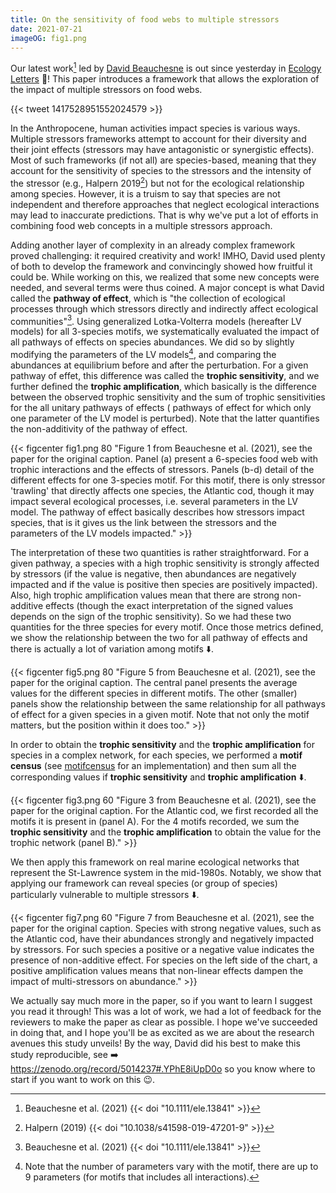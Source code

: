 ```yaml
---
title: On the sensitivity of food webs to multiple stressors
date: 2021-07-21
imageOG: fig1.png
---
```



Our latest work[^db] led by [David Beauchesne](https://www.researchgate.net/profile/David-Beauchesne) is out since yesterday in [Ecology Letters](https://onlinelibrary.wiley.com/doi/abs/10.1111/ele.13841?campaign=wolearlyview) :partying_face:! This paper introduces a framework that allows the exploration of the impact of multiple stressors on food webs.

{{< tweet 1417528951552024579 >}}


In the Anthropocene, human activities impact species is various ways. Multiple
stressors frameworks attempt to account for their diversity and their joint
effects (stressors may have antagonistic or synergistic effects). Most of such
frameworks (if not all) are species-based, meaning that they account for the
sensitivity of species to the stressors and the intensity of the stressor (e.g.,
Halpern 2019[^hp]) but not for the ecological relationship among species.
However, it is a truism to say that species are not independent and therefore
approaches that neglect ecological interactions may lead to inaccurate
predictions. That is why we've put a lot of efforts in combining food web
concepts in a multiple stressors approach.

Adding another layer of complexity in an already complex framework proved
challenging: it required creativity and work! IMHO, David used plenty of both to
develop the framework and convincingly showed how fruitful it could be. While
working on this, we realized that some new concepts were needed, and several
terms were thus coined. A major concept is what David called the **pathway of
effect**, which is "the collection of ecological processes through which
stressors directly and indirectly affect ecological communities"[^db]. Using
generalized Lotka-Volterra models (hereafter LV models) for all 3-species
motifs, we systematically evaluated the impact of all pathways of effects on
species abundances. We did so by slightly modifying the parameters of the LV
models[^nb], and comparing the abundances at equilibrium before and after the
perturbation. For a given pathway of effet, this difference was called the
**trophic sensitivity**, and we further defined the **trophic amplification**,
which basically is the difference between the observed trophic sensitivity and
the sum of trophic sensitivities for the all unitary pathways of effects (
pathways of effect for which only one parameter of the LV model is perturbed).
Note that the latter quantifies the non-additivity of the pathway of effect.


{{< figcenter fig1.png 80 "Figure 1 from Beauchesne et al. (2021), see the paper for the original caption. Panel (a) present a 6-species food web with trophic interactions and the effects of stressors. Panels (b-d) detail of the different effects for one 3-species motif. For this motif, there is only stressor 'trawling' that directly affects one species, the Atlantic cod, though it may  impact several ecological processes, i.e. several parameters in the LV model. The pathway of effect basically describes how stressors impact species, that is it gives us the link between the stressors and the parameters of the LV models impacted."  >}}


The interpretation of these two quantities is rather straightforward. For a given pathway, a species with a high trophic sensitivity is strongly affected by 
stressors (if the value is negative, then abundances are negatively impacted and if the value is positive then species are positively impacted). Also, high trophic amplification values mean that there are strong non-additive effects (though the exact interpretation of the signed values depends on the sign of the trophic sensitivity). So we had these two quantities for the three species for every motif. Once those metrics defined, we show the relationship between the two for all pathway of effects and there is actually a lot of variation among motifs :arrow_down:.


{{< figcenter fig5.png 80 "Figure 5 from Beauchesne et al. (2021), see the paper for the original caption. The central panel presents the average values for the different species in different motifs. The other (smaller) panels show the relationship between the same relationship for all pathways of effect for a given species in a given motif. Note that not only the motif matters, but the position within it does too."  >}}


In order to obtain the **trophic sensitivity** and the **trophic amplification**
for species in a complex network, for each species, we performed a **motif
census** (see [motifcensus](https://github.com/KevCaz/motifcensus) for an <i
class="fab fa-r-project" aria-hidden="true"></i> implementation) and then sum
all the corresponding values if **trophic sensitivity** and  **trophic
amplification** :arrow_down:.


{{< figcenter fig3.png 60 "Figure 3 from Beauchesne et al. (2021), see the paper for the original caption. For the Atlantic cod, we first recorded all the motifs it is present in (panel A). For the 4 motifs recorded, we sum the **trophic sensitivity** and the **trophic amplification** to obtain the value for the trophic network (panel B)." >}}


We then apply this framework on real marine ecological networks that represent the St-Lawrence system in the mid-1980s. Notably, we show that applying our framework can reveal species (or group of species) particularly vulnerable to multiple stressors :arrow_down:. 


{{< figcenter fig7.png 60 "Figure 7 from Beauchesne et al. (2021), see the paper for the original caption. Species with strong negative values, such as the Atlantic cod, have their abundances strongly and negatively impacted by stressors. For such species a positive or a negative value indicates the presence of non-additive effect. For species on the left side of the chart, a positive amplification values means that non-linear effects dampen the impact of multi-stressors on abundance." >}}


We actually say much more in the paper, so if you want to learn I suggest you read it through! This was a lot of work, we had a lot of feedback for the reviewers to make the paper as clear as possible. I hope we've succeeded in doing that, and I hope you'll be as excited as we are about the research avenues this study unveils! By the way, David did his best to make this study reproducible, see :arrow_right: https://zenodo.org/record/5014237#.YPhE8iUpD0o so you know where to start if you want to work on this :wink:.




[^db]: Beauchesne et al. (2021) {{< doi "10.1111/ele.13841" >}}

[^hp]: Halpern (2019) {{< doi "10.1038/s41598-019-47201-9" >}}

[^nb]: Note that the number of parameters vary with the motif, there are up to 9 parameters (for motifs that includes all interactions).